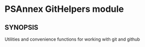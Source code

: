 # PSAnnex GitHelpers module

## SYNOPSIS

Utilities and convenience functions for working with git and github
